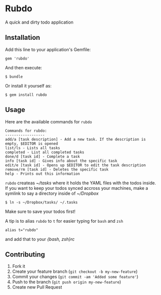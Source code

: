 # Rubdo

A quick and dirty todo application

## Installation

Add this line to your application's Gemfile:

    gem 'rubdo'

And then execute:

    $ bundle

Or install it yourself as:

    $ gem install rubdo

## Usage

Here are the available commands for `rubdo`


    Commands for rubdo:
    ------------------     
    add/a [task description] - Add a new task. If the description is empty, $EDITOR is opened
    list/ls - Lists all tasks
    completed - List all completed tasks
    done/d [task id] - Complete a task
    info [task id] - Gives info about the specific task
    edit/e [task id] - Opens up $EDITOR to edit the task description
    remove/rm [task id] - Deletes the specific task
    help - Prints out this information

`rubdo` createas _~/tasks_ where it holds the YAML files with the todos inside.
If you want to keep your todos synced accross your machines, make a symlink to say
a directory inside of _~/Dropbox_ 

    $ ln -s ~/Dropbox/tasks/ ~/.tasks

Make sure to save your todos first!

A tip is to alias `rubdo` to `t` for easier typing
for `bash` and `zsh`

    alias t="rubdo"

and add that to your _{bash, zsh}rc_ 


## Contributing

1. Fork it
2. Create your feature branch (`git checkout -b my-new-feature`)
3. Commit your changes (`git commit -am 'Added some feature'`)
4. Push to the branch (`git push origin my-new-feature`)
5. Create new Pull Request
